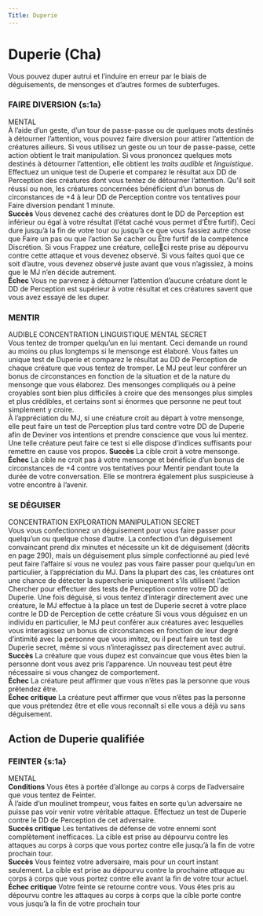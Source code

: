 ```yaml
---
Title: Duperie
---
```

# Duperie (Cha)
Vous pouvez duper autrui et l’induire en erreur par le biais de déguisements, de mensonges et d’autres formes de 
subterfuges. 

### FAIRE DIVERSION {s:1a}
MENTAL  
À l’aide d’un geste, d’un tour de passe-passe ou de quelques mots destinés à détourner l’attention, vous pouvez faire diversion pour attirer l’attention de créatures ailleurs. Si vous utilisez un geste ou un tour 
de passe-passe, cette action obtient le trait manipulation. Si vous prononcez quelques mots destinés à détourner l’attention, elle obtient les *traits audible* et *linguistique*.  
Effectuez un unique test de Duperie et comparez le résultat aux DD de Perception des créatures dont vous tentez de détourner l’attention. Qu’il soit réussi ou non, les créatures concernées bénéficient d’un bonus de circonstances de +4 à leur DD de Perception contre vos tentatives pour Faire diversion pendant 1 minute.  
**Succès** Vous devenez caché des créatures dont le DD de Perception est inférieur ou égal à votre résultat (l’état caché vous permet d’Être furtif). Ceci dure jusqu’à la fin de votre tour ou jusqu’à ce que vous fassiez autre chose que Faire un pas ou que l’action Se cacher ou Être furtif de la compétence Discrétion. Si vous Frappez une créature, celleci reste prise au dépourvu contre cette attaque et vous devenez observé. Si vous faites quoi que ce soit d’autre, vous devenez observé juste avant que vous n’agissiez, à moins que le MJ n’en décide autrement.  
**Échec** Vous ne parvenez à détourner l’attention d’aucune créature dont le DD de Perception est supérieur à votre résultat et ces créatures savent que vous avez essayé de les duper.

### MENTIR
AUDIBLE CONCENTRATION LINGUISTIQUE MENTAL SECRET  
Vous tentez de tromper quelqu’un en lui mentant. Ceci demande un round au moins ou plus longtemps si le mensonge est élaboré. Vous faites un unique test de Duperie et comparez le résultat au DD de Perception de chaque créature que vous tentez de tromper. Le MJ peut leur conférer un bonus de circonstances en fonction de la situation et de la nature du mensonge que vous élaborez. Des mensonges compliqués ou à peine croyables sont bien plus difficiles à croire que des mensonges plus simples et plus crédibles, et certains sont si énormes que personne ne peut tout simplement y croire.  
À l’appréciation du MJ, si une créature croit au départ à votre mensonge, elle peut faire un test de Perception plus tard contre votre DD de Duperie afin de Deviner vos intentions et prendre conscience que vous lui mentez. Une telle créature peut faire ce test si elle dispose d’indices suffisants pour remettre en cause vos propos. 
**Succès** La cible croit à votre mensonge.  
**Échec** La cible ne croit pas à votre mensonge et bénéficie d’un bonus de circonstances de +4 contre vos tentatives pour Mentir pendant toute la durée de votre conversation. Elle se montrera également plus suspicieuse à votre encontre à l’avenir.

### SE DÉGUISER
CONCENTRATION EXPLORATION MANIPULATION SECRET  
Vous vous confectionnez un déguisement pour vous faire passer pour quelqu’un ou quelque chose d’autre. La confection d’un déguisement convaincant prend dix minutes et nécessite un kit de déguisement (décrits en page 290), mais un déguisement plus simple confectionné au pied levé peut faire l’affaire si vous ne voulez pas vous faire passer pour quelqu’un en particulier, à l’appréciation du MJ. Dans la plupart des cas, les créatures ont une chance de détecter la supercherie uniquement s’ils utilisent l’action Chercher pour effectuer des tests de Perception contre votre DD de Duperie. Une fois déguisé, si vous tentez d’interagir directement avec une créature, le MJ effectue à la place un test de Duperie secret à votre place contre le DD de Perception de cette créature Si vous vous déguisez en un individu en particulier, le MJ peut conférer aux créatures avec lesquelles vous interagissez un bonus de circonstances en fonction de leur degré d’intimité avec la personne que vous imitez, ou il peut faire un test de Duperie secret, même si vous n’interagissez pas directement avec autrui.
**Succès** La créature que vous dupez est convaincue que vous êtes bien la personne dont vous avez pris l’apparence. Un nouveau test peut être nécessaire si vous changez de comportement.  
**Échec** La créature peut affirmer que vous n’êtes pas la personne que vous prétendez être.  
**Échec critique** La créature peut affirmer que vous n’êtes pas la personne que vous prétendez être et elle vous reconnaît si elle vous a déjà vu sans déguisement.

## Action de Duperie qualifiée
### FEINTER {s:1a}
MENTAL  
**Conditions** Vous êtes à portée d’allonge au corps à corps de l’adversaire que vous tentez de Feinter.  
À l’aide d’un moulinet trompeur, vous faites en sorte qu’un adversaire ne puisse pas voir venir votre véritable attaque. Effectuez un test de Duperie contre le DD de Perception de cet adversaire.  
**Succès critique** Les tentatives de défense de votre ennemi sont complètement inefficaces. La cible est prise au dépourvu contre les attaques au corps à corps que vous portez contre elle jusqu’à la fin de votre prochain tour.  
**Succès** Vous feintez votre adversaire, mais pour un court instant seulement. La cible est prise au dépourvu contre la prochaine attaque au corps à corps que vous portez contre elle avant la fin de votre tour actuel.  
**Échec critique** Votre feinte se retourne contre vous. Vous êtes pris au dépourvu contre les attaques au corps à corps que la cible porte contre vous jusqu’à la fin de votre prochain tour